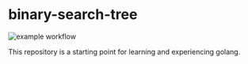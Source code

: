 # binary-search-tree

![example workflow](https://github.com/ehsansouri23/binary-search-tree/actions/workflows/go.yml/badge.svg)

This repository is a starting point for learning and experiencing golang.
